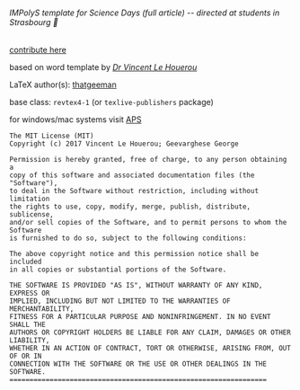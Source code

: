 ###### IMPolyS template for Science Days (full article) -- directed at students in Strasbourg :metal:

[contribute here](https://github.com/thatgeeman/egg-impolys.git)

based on word template by [*Dr Vincent Le Houerou*](https://www-ics.u-strasbg.fr/spip.php?article229)

LaTeX author(s): [thatgeeman](https://github.com/thatgeeman)

base class: `revtex4-1` (or `texlive-publishers` package)

for windows/mac systems visit [APS](https://journals.aps.org/revtex)

```
The MIT License (MIT)
Copyright (c) 2017 Vincent Le Houerou; Geevarghese George

Permission is hereby granted, free of charge, to any person obtaining a 
copy of this software and associated documentation files (the "Software"), 
to deal in the Software without restriction, including without limitation 
the rights to use, copy, modify, merge, publish, distribute, sublicense, 
and/or sell copies of the Software, and to permit persons to whom the Software
is furnished to do so, subject to the following conditions:

The above copyright notice and this permission notice shall be included 
in all copies or substantial portions of the Software.

THE SOFTWARE IS PROVIDED "AS IS", WITHOUT WARRANTY OF ANY KIND, EXPRESS OR 
IMPLIED, INCLUDING BUT NOT LIMITED TO THE WARRANTIES OF MERCHANTABILITY, 
FITNESS FOR A PARTICULAR PURPOSE AND NONINFRINGEMENT. IN NO EVENT SHALL THE 
AUTHORS OR COPYRIGHT HOLDERS BE LIABLE FOR ANY CLAIM, DAMAGES OR OTHER LIABILITY, 
WHETHER IN AN ACTION OF CONTRACT, TORT OR OTHERWISE, ARISING FROM, OUT OF OR IN 
CONNECTION WITH THE SOFTWARE OR THE USE OR OTHER DEALINGS IN THE SOFTWARE.
================================================================
```
